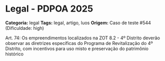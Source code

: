 # Legal - PDPOA 2025

**Categoria:** legal
**Tags:** legal, artigo, luos
**Origem:** Caso de teste #544 (Dificuldade: high)

Art. 74: Os empreendimentos localizados na ZOT 8.2 - 4º Distrito deverão observar as diretrizes específicas do Programa de Revitalização do 4º Distrito, com incentivos para uso misto e preservação do patrimônio histórico